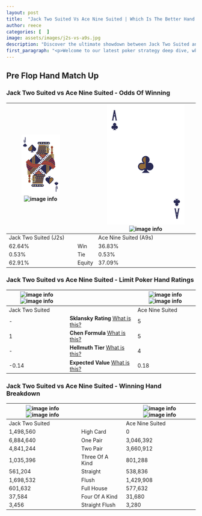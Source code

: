 ```yaml
---
layout: post
title:  "Jack Two Suited Vs Ace Nine Suited | Which Is The Better Hand In Poker? A Complete Guide"
author: reece
categories: [  ]
image: assets/images/j2s-vs-a9s.jpg
description: "Discover the ultimate showdown between Jack Two Suited and Ace Nine Suited in poker! Uncover the odds, strategies, and scenarios where one hand triumphs over the other. Get ready to up your poker game with this thrilling analysis."
first_paragraph: "<p>Welcome to our latest poker strategy deep dive, where we're pitting two distinct hands against each other in a high-stakes showdown: Jack Two Suited vs Ace Nine Suited.</p><p>In the dynamic world of poker, every decision counts, and knowing which hand holds the upper hand is key to your success at the table.</p><p>In this article, we'll dissect these two hands, explore the scenarios where one dominates the other, and equip you with the knowledge to make strategic choices that can tip the odds in your favor.</p><p>Get ready to unravel the intriguing dynamics of these poker hands and elevate your game to new heights.</p>"
---
```




[comment]: # (sp0)

## Pre Flop Hand Match Up

<div class="table hand-ratings" markdown="1"> 



### Jack Two Suited vs Ace Nine Suited - Odds Of Winning


    
| ![image info](assets/images/hand1/J.png) ![image info](assets/images/hand1/2s.png) |  | ![image info](assets/images/hand2/A.png) ![image info](assets/images/hand2/9s.png) |
| -------- | -------- | -------- |
| Jack Two Suited (J2s) |  | Ace Nine Suited (A9s) |
| 62.64% | Win | 36.83% |
| 0.53% | Tie | 0.53% |
| 62.91% | Equity | 37.09% |




[comment]: # (sp1)



### Jack Two Suited vs Ace Nine Suited - Limit Poker Hand Ratings


    
| ![image info](https://www.riverpairs.com/assets/images/hand1/J.png) ![image info](https://www.riverpairs.com/assets/images/hand1/2s.png) |  | ![image info](https://www.riverpairs.com/assets/images/hand2/A.png) ![image info](https://www.riverpairs.com/assets/images/hand2/9s.png) |
| -------- | -------- | -------- |
| Jack Two Suited |  | Ace Nine Suited |
| - | **Sklansky Rating** [What is this?](/sklansky-rating-explained) | 5 |
| 1 | **Chen Formula** [What is this?](/chen-formula-explained) | 5 |
| - | **Hellmuth Tier** [What is this?](/Hellmuth-tier-explained) | 4 |
| -0.14 | **Expected Value** [What is this?](/expected-value-explained) | 0.18 |




[comment]: # (sp2)



### Jack Two Suited vs Ace Nine Suited - Winning Hand Breakdown


    
| ![image info](https://www.riverpairs.com/assets/images/hand1/J.png) ![image info](https://www.riverpairs.com/assets/images/hand1/2s.png) |  | ![image info](https://www.riverpairs.com/assets/images/hand2/A.png) ![image info](https://www.riverpairs.com/assets/images/hand2/9s.png) |
| -------- | -------- | -------- |
| Jack Two Suited |  | Ace Nine Suited |
| 1,498,560 | High Card | 0 |
| 6,884,640 | One Pair | 3,046,392 |
| 4,841,244 | Two Pair | 3,660,912 |
| 1,035,396 | Three Of A Kind | 801,288 |
| 561,204 | Straight | 538,836 |
| 1,698,532 | Flush | 1,429,908 |
| 601,632 | Full House | 577,632 |
| 37,584 | Four Of A Kind | 31,680 |
| 3,456 | Straight Flush | 3,280 |




[comment]: # (sp3)



</div>

[comment]: # (sp4)



[comment]: # (sp5)

